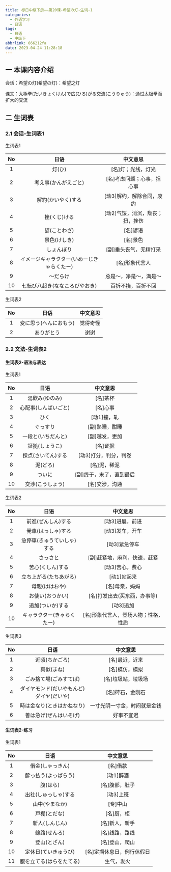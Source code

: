 ```yaml
---
title: 标日中级下册——第20课-希望の灯-生词-1
categories:
  - 外语学习
  - 日语
tags:
  - 日语
  - 中级下
abbrlink: 666212fa
date: 2023-04-24 11:28:18
---
```

## 一 本课内容介绍

会话：希望の灯(希望の灯)：希望之灯

课文：太極拳(たいきょくけん)で広(ひろ)がる交流(こうりゅう)：通过太极拳而扩大的交流

<!--more-->

## 二 生词表

### 2.1 会话-生词表1

生词表1

|  No  |                    日语                    |            中文意思             |
| :--: | :----------------------------------------: | :-----------------------------: |
|  1   |                   灯(ひ)                   |       [名]灯；光线，灯光        |
|  2   |            考え事(かんがえごと)            |   [名]考虑问题；心事，担心事    |
|  3   |             解約(かいやく)する             |    [动3]解约，解除合同，废约    |
|  4   |                挫(くじ)ける                | [动2]气馁，消沉，颓丧；扭，挫伤 |
|  5   |                諺(ことわざ)                |            [名]谚语             |
|  6   |                景色(けしき)                |            [名]景色             |
|  7   |                 しょんぼり                 |     [副]垂头丧气，无精打采      |
|  8   | イメージキャラクター(いめーじきゃらくたー) |         [名]形象代言人          |
|  9   |                  ～だらけ                  |     总是～，净是～，满是～      |
|  10  |       七転び八起き(ななころびやおき)       |       百折不挠，百折不回        |

生词表2

|  No  |          日语          | 中文意思 |
| :--: | :--------------------: | :------: |
|  1   | 変に思う(へんにおもう) | 觉得奇怪 |
|  2   |       ありがとう       |   谢谢   |

### 2.2 文法-生词表2

#### 生词表2-语法与表达

生词表1

|  No  |         日语         |         中文意思         |
| :--: | :------------------: | :----------------------: |
|  1   |    湯飲み(ゆのみ)    |         [名]茶杯         |
|  2   | 心配事(しんぱいごと) |         [名]心事         |
|  3   |         ひく         |       [动1]撞，轧        |
|  4   |       ぐっすり       |      [副]熟睡，酣睡      |
|  5   |  一段と(いちだんと)  |      [副]越发，更加      |
|  6   |    証拠(しょうこ)    |         [名]证据         |
|  7   |  採点(さいてん)する  |  [动3]打分，判分，判卷   |
|  8   |       泥(どろ)       |       [名]泥，稀泥       |
|  9   |        ついに        | [副]终于，末了，直到最后 |
|  10  |   交渉(こうしょう)   |      [名]交涉，沟通      |

生词表2

|  No  |            日语            |               中文意思               |
| :--: | :------------------------: | :----------------------------------: |
|  1   |     前進(ぜんしん)する     |           [动3]进展，前进            |
|  2   |     発車(はっしゃ)する     |           [动3]发车，开车            |
|  3   | 急停車(きゅうていしゃ)する |            [动3]紧急停车             |
|  4   |          さっさと          |     [副]赶紧地，麻利，快速，赶紧     |
|  5   |      苦心(くしん)する      |           [动3]苦心，费心            |
|  6   |   立ち上がる(たちあがる)   |             [动1]站起来              |
|  7   |       母親(ははおや)       |            [名]母亲，妈妈            |
|  8   |      お使い(おつかい)      |     [名]打发出去(买东西，办事等)     |
|  9   |      追加(ついか)する      |              [动3]追加               |
|  10  | キャラクター(きゃらくたー) | [名]形象代言人，登场人物；性格，性质 |

生词表3

|  No  |                     日语                     |           中文意思           |
| :--: | :------------------------------------------: | :--------------------------: |
|  1   |                近頃(ちかごろ)                |        [名]最近，近来        |
|  2   |                  真似(まね)                  |        [名]模仿，模拟        |
|  3   |            ごみ捨て場(ごみすてば)            |      [名]垃圾站，垃圾场      |
|  4   | ダイヤモンド(だいやもんど)<br>ダイヤ(だいや) |       [名]砖石，金刚石       |
|  5   |          時は金なり(ときはかねなり)          | 一寸光阴一寸金，时间就是金钱 |
|  6   |            善は急げ(ぜんはいそげ)            |          好事不宜迟          |

#### 生词表2-练习 

生词表1


|  No  |           日语           |          中文意思          |
| :--: | :----------------------: | :------------------------: |
|  1   |     借金(しゃっきん)     |          [名]借款          |
|  2   |   酔っ払う(よっぱらう)   |         [动1]醉酒          |
|  3   |         腹(はら)         |       [名]腹部，肚子       |
|  4   |   出社(しゅっしゃ)する   |         [动3]上班          |
|  5   |      山中(やまなか)      |          [专]中山          |
|  6   |       戸棚(とだな)       |         [名]厨，柜         |
|  7   |      新人(しんじん)      |       [名]新人，新手       |
|  8   |       線路(せんろ)       |       [名]线路，路线       |
|  9   |       登山(とざん)       |       [名]登山，爬山       |
|  10  |   定休日(ていきゅうび)   | [名]定期休息日，例行休假日 |
|  11  | 腹を立てる(はらをたてる) |         生气，发火         |

​                                                               

